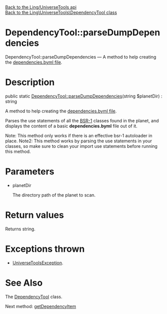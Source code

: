 [Back to the Ling/UniverseTools api](https://github.com/lingtalfi/UniverseTools/blob/master/doc/api/Ling/UniverseTools.md)<br>
[Back to the Ling\UniverseTools\DependencyTool class](https://github.com/lingtalfi/UniverseTools/blob/master/doc/api/Ling/UniverseTools/DependencyTool.md)


DependencyTool::parseDumpDependencies
================



DependencyTool::parseDumpDependencies — A method to help creating the [dependencies.byml file](https://github.com/lingtalfi/TheScientist/blob/master/universe-dependencies-2019.md).




Description
================


public static [DependencyTool::parseDumpDependencies](https://github.com/lingtalfi/UniverseTools/blob/master/doc/api/Ling/UniverseTools/DependencyTool/parseDumpDependencies.md)(string $planetDir) : string




A method to help creating the [dependencies.byml file](https://github.com/lingtalfi/TheScientist/blob/master/universe-dependencies-2019.md).


Parses the use statements of all the [BSR-1](https://github.com/lingtalfi/TheScientist/blob/master/bsr-1.md) classes
found in the planet, and displays the content of a basic **dependencies.byml** file out of it.

Note: This method only works if there is an effective bsr-1 autoloader in place.
Note2: This method works by parsing the use statements in your classes, so make sure to clean your import use statements
before running this method.




Parameters
================


- planetDir

    The directory path of the planet to scan.


Return values
================

Returns string.


Exceptions thrown
================

- [UniverseToolsException](https://github.com/lingtalfi/UniverseTools/blob/master/doc/api/Ling/UniverseTools/Exception/UniverseToolsException.md).&nbsp;







See Also
================

The [DependencyTool](https://github.com/lingtalfi/UniverseTools/blob/master/doc/api/Ling/UniverseTools/DependencyTool.md) class.

Next method: [getDependencyItem](https://github.com/lingtalfi/UniverseTools/blob/master/doc/api/Ling/UniverseTools/DependencyTool/getDependencyItem.md)<br>


